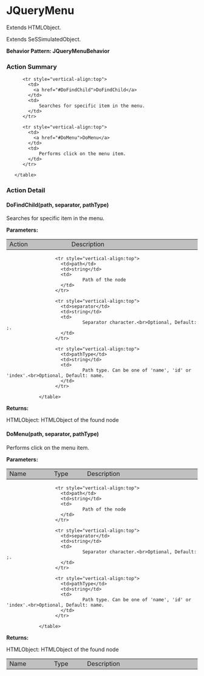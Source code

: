 

# JQueryMenu

Extends HTMLObject.

Extends SeSSimulatedObject.






**Behavior Pattern: JQueryMenuBehavior**


<!-- ============================== property summary ========================== -->

	
<!-- ============================== action summary ========================== -->
	
	
	
### Action Summary

<table styleclass="Default" style="cell-padding:2px; border-width:0px; border-spacing:0px; border-collapse:collapse; cell-border-width:1px; border-color:#c0c0c0; border-style:solid;">
		  <tr style="vertical-align:top">
			<td  style="width:200px; background-color:#c0c0c0;">
			  Action
			</td>
			<td style="width:450px; background-color:#c0c0c0;">
			  Description
			</td>
		  </tr>
		 
		  <tr style="vertical-align:top">
			<td>
			  <a href="#DoFindChild">DoFindChild</a>
			</td>
			<td>
				Searches for specific item in the menu.
			</td>
		  </tr>
		
		  <tr style="vertical-align:top">
			<td>
			  <a href="#DoMenu">DoMenu</a>
			</td>
			<td>
				Performs click on the menu item.
			</td>
		  </tr>
		
	   </table>
	
	

<!-- ============================== property detail ========================== -->
	
	
<!-- ============================== action detail ========================== -->
	
### Action Detail
		
<a name="DoFindChild"></a>    
#### DoFindChild(path, separator, pathType)

Searches for specific item in the menu.

			
**Parameters:**

<table styleclass="Default" style="cell-padding:2px; border-width:0px; border-spacing:0px; border-collapse:collapse; cell-border-width:1px; border-color:#c0c0c0; border-style:solid;">
  <tr style="vertical-align:top">
	<td style="width:150px; background-color:#c0c0c0;">
	  Name
	</td>
	<td style="width:100px; background-color:#c0c0c0;">
	  Type
	</td>
	<td style="width:450px; background-color:#c0c0c0;">
	  Description
	</td>
  </tr>
				  
					  <tr style="vertical-align:top">
						<td>path</td>
						<td>string</td>
						<td>
								Path of the node
						</td>
					  </tr>
				  
					  <tr style="vertical-align:top">
						<td>separator</td>
						<td>string</td>
						<td>
								Separator character.<br>Optional, Default: ;.
						</td>
					  </tr>
				  
					  <tr style="vertical-align:top">
						<td>pathType</td>
						<td>string</td>
						<td>
								Path type. Can be one of 'name', 'id' or 'index'.<br>Optional, Default: name.
						</td>
					  </tr>
				  
				</table>
			
			
**Returns:**
				
HTMLObject: HTMLObject of the found node
				
			
			
		
<a name="DoMenu"></a>    
#### DoMenu(path, separator, pathType)

Performs click on the menu item.

			
**Parameters:**

<table styleclass="Default" style="cell-padding:2px; border-width:0px; border-spacing:0px; border-collapse:collapse; cell-border-width:1px; border-color:#c0c0c0; border-style:solid;">
  <tr style="vertical-align:top">
	<td style="width:150px; background-color:#c0c0c0;">
	  Name
	</td>
	<td style="width:100px; background-color:#c0c0c0;">
	  Type
	</td>
	<td style="width:450px; background-color:#c0c0c0;">
	  Description
	</td>
  </tr>
				  
					  <tr style="vertical-align:top">
						<td>path</td>
						<td>string</td>
						<td>
								Path of the node
						</td>
					  </tr>
				  
					  <tr style="vertical-align:top">
						<td>separator</td>
						<td>string</td>
						<td>
								Separator character.<br>Optional, Default: ;.
						</td>
					  </tr>
				  
					  <tr style="vertical-align:top">
						<td>pathType</td>
						<td>string</td>
						<td>
								Path type. Can be one of 'name', 'id' or 'index'.<br>Optional, Default: name.
						</td>
					  </tr>
				  
				</table>
			
			
**Returns:**
				
HTMLObject: HTMLObject of the found node
				
			
			
		
		



